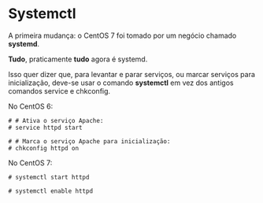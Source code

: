 # Systemctl

A primeira mudança: o CentOS 7 foi tomado por um negócio chamado **systemd**.

**Tudo**, praticamente **tudo** agora é systemd.

Isso quer dizer que, para levantar e parar serviços, ou marcar serviços para inicialização, deve-se usar o comando **systemctl** em vez dos antigos comandos service e chkconfig.

No CentOS 6:
```
# # Ativa o serviço Apache:
# service httpd start

# # Marca o serviço Apache para inicialização:
# chkconfig httpd on
```

No CentOS 7:
```
# systemctl start httpd

# systemctl enable httpd
```

